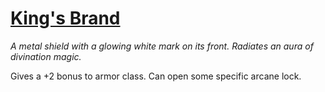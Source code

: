 # [King's Brand](https://hollowknight.wiki/w/King%27s_Brand)

*A metal shield with a glowing white mark on its front. Radiates an aura of divination magic.*

Gives a +2 bonus to armor class. Can open some specific arcane lock.
